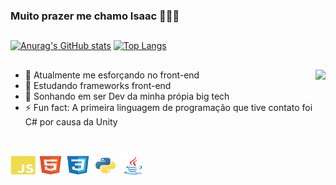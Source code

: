 ### Muito prazer me chamo Isaac 👨‍💻👋
##

[![Anurag's GitHub stats](https://github-readme-stats.vercel.app/api?username=isaacarvalho-pro&show_icons=true&theme=tokyonight)](https://github.com/isaacarvalho-pro/github-readme-stats)
[![Top Langs](https://github-readme-stats.vercel.app/api/top-langs/?username=isaacarvalho-pro)](https://github.com/isaacarvalho-pro/github-readme-stats)
##

 
<img align="right" src="https://gifs.eco.br/wp-content/uploads/2022/06/gifs-do-sasuke-rinnegan-12.gif">

- 🔭 Atualmente me esforçando no front-end
- 🌱 Estudando frameworks front-end
- 💭 Sonhando em ser Dev da minha própia big tech
- ⚡ Fun fact: A primeira linguagem de programação que tive contato foi C# por causa da Unity
##

<div style="display: inline_block"><br>
  <img align="center" alt="-Js" height="30" width="40" src="https://raw.githubusercontent.com/devicons/devicon/master/icons/javascript/javascript-plain.svg">
  <img align="center" alt="-HTML" height="30" width="40" src="https://raw.githubusercontent.com/devicons/devicon/master/icons/html5/html5-original.svg">
  <img align="center" alt="-CSS" height="30" width="40" src="https://raw.githubusercontent.com/devicons/devicon/master/icons/css3/css3-original.svg">
  <img align="center" alt="-Python" height="30" width="40" src="https://raw.githubusercontent.com/devicons/devicon/master/icons/python/python-original.svg">
 <img align="center" alt="-Java" height="30" width="40" src="https://raw.githubusercontent.com/devicons/devicon/master/icons/java/java-original.svg">

